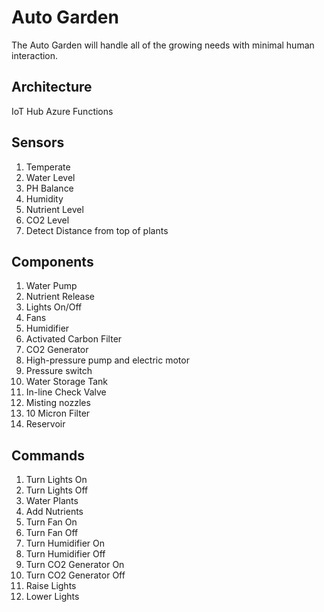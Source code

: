 # Auto Garden

The Auto Garden will handle all of the growing needs with minimal human interaction.

## Architecture

IoT Hub
Azure Functions

## Sensors

1. Temperate
2. Water Level
3. PH Balance
4. Humidity
5. Nutrient Level
6. CO2 Level
7. Detect Distance from top of plants

## Components

1. Water Pump
2. Nutrient Release
3. Lights On/Off
4. Fans
5. Humidifier
6. Activated Carbon Filter
7. CO2 Generator
8. High-pressure pump and electric motor
9. Pressure switch
10. Water Storage Tank
11. In-line Check Valve
12. Misting nozzles
13. 10 Micron Filter
14. Reservoir

## Commands

1. Turn Lights On
2. Turn Lights Off
3. Water Plants
4. Add Nutrients
5. Turn Fan On
6. Turn Fan Off
7. Turn Humidifier On
8. Turn Humidifier Off
9. Turn CO2 Generator On
10. Turn CO2 Generator Off
11. Raise Lights
12. Lower Lights
